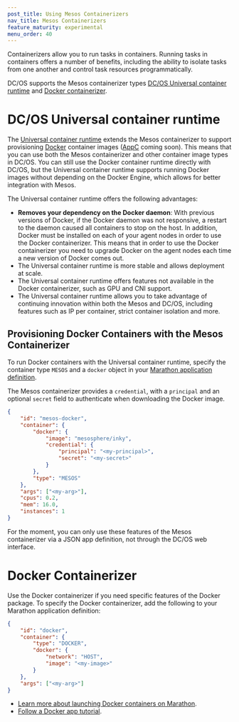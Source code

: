 ```yaml
---
post_title: Using Mesos Containerizers
nav_title: Mesos Containerizers
feature_maturity: experimental
menu_order: 40 
---
```


Containerizers allow you to run tasks in containers. Running tasks in containers offers a number of benefits, including the ability to isolate tasks from one another and control task resources programmatically.

DC/OS supports the Mesos containerizer types [DC/OS Universal container runtime](http://mesos.apache.org/documentation/latest/containerizer/#Mesos) and [Docker containerizer](http://mesos.apache.org/documentation/latest/containerizer/#Docker).

# DC/OS Universal container runtime

The [Universal container runtime](http://mesos.apache.org/documentation/latest/container-image) extends the Mesos containerizer to support provisioning [Docker](https://docker.com/) container images ([AppC](https://github.com/appc/spec) coming soon). This means that you can use both the Mesos containerizer and other container image types in DC/OS. You can still use the Docker container runtime directly with DC/OS, but the Universal container runtime supports running Docker images without depending on the Docker Engine, which allows for better integration with Mesos.

The Universal container runtime offers the following advantages:

* **Removes your dependency on the Docker daemon**: With previous versions of Docker, if the Docker daemon was not responsive, a restart to the daemon caused all containers to stop on the host. In addition, Docker must be installed on each of your agent nodes in order to use the Docker containerizer. This means that in order to use the Docker containerizer you need to upgrade Docker on the agent nodes each time a new version of Docker comes out.
* The Universal container runtime is more stable and allows deployment at scale.
* The Universal container runtime offers features not available in the Docker containerizer, such as GPU and CNI support.
* The Universal container runtime allows you to take advantage of continuing innovation within both the Mesos and DC/OS, including features such as IP per container, strict container isolation and more.

## Provisioning Docker Containers with the Mesos Containerizer

To run Docker containers with the Universal container runtime, specify the container type `MESOS` and a `docker` object in your [Marathon application definition](http://mesosphere.github.io/marathon/docs/application-basics.html).

The Mesos containerizer provides a `credential`, with a `principal` and an optional `secret` field to authenticate when downloading the Docker image.

```json
{
	"id": "mesos-docker",
    "container": {
		"docker": {
			"image": "mesosphere/inky",
            "credential": {
				"principal": "<my-principal>",
                "secret": "<my-secret>"
			}
		},
		"type": "MESOS"
	},
	"args": ["<my-arg>"],
    "cpus": 0.2,
    "mem": 16.0,
    "instances": 1
}
```

For the moment, you can only use these features of the Mesos containerizer via a JSON app definition, not through the DC/OS web interface.

# Docker Containerizer

Use the Docker containerizer if you need specific features of the Docker package. To specify the Docker containerizer, add the following to your Marathon application definition:

```json
{
	"id": "docker",
    "container": {
		"type": "DOCKER",
        "docker": {
			"network": "HOST",
          	"image": "<my-image>"
        }
    },
    "args": ["<my-arg>"]
}
```
* [Learn more about launching Docker containers on Marathon](http://mesosphere.github.io/marathon/docs/native-docker.html).
* [Follow a Docker app tutorial](/docs/1.8/usage/tutorials/docker-app/).
